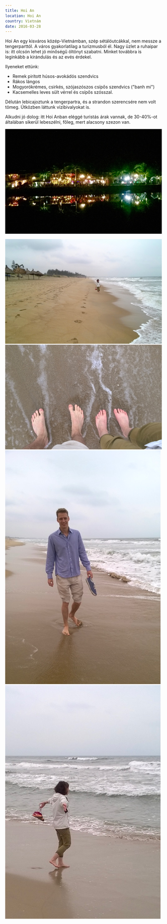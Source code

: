 ```yaml
---
title: Hoi An
location: Hoi An
country: Vietnám
date: 2016-03-28
---
```


Hoi An egy kisváros közép-Vietnámban, szép sétálóutcákkal, nem messze a tengerparttól. A város gyakorlatilag a turizmusból él. Nagy üzlet a ruhaipar is: itt olcsón lehet jó minőségű öltönyt szabatni. Minket továbbra is leginkább a kirándulás és az evés érdekel.

Ilyeneket ettünk:
- Remek pirított húsos-avokádós szendvics
- Rákos lángos
- Mogyorókrémes, csirkés, szójaszószos csípős szendvics ("banh mi")
- Kacsemelles leves sült vérrel és csípős szósszal.

Délután lebicajoztunk a tengerpartra, és a strandon szerencsére nem volt tömeg. Útközben láttunk vízibivalyokat is.

Alkudni jó dolog: itt Hoi Anban eléggé turistás árak vannak, de 30-40%-ot általában sikerül lebeszélni, főleg, mert alacsony szezon van.

![Hoi An night lights on the river bank](../../img/0328-1.jpg)

![seaside](../../img/0328-2.jpg)
![our feet in the sand](../../img/0328-3.jpg)
![Samu on the beach](../../img/0328-4.jpg)
![Eszter on the beach](../../img/0328-5.jpg)
